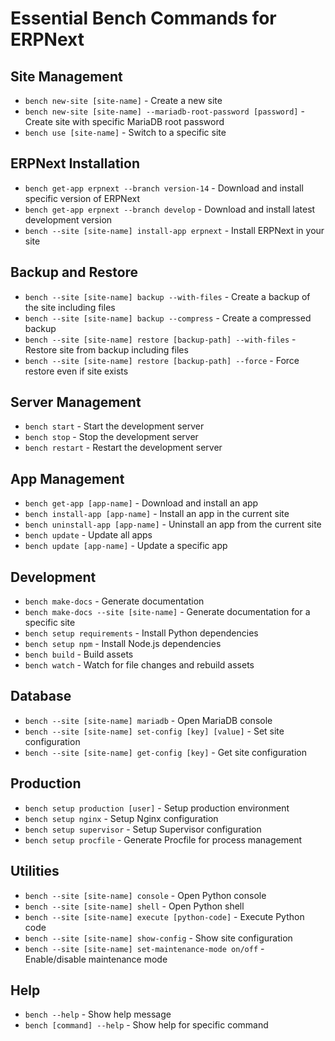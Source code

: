 # Essential Bench Commands for ERPNext

## Site Management

- `bench new-site [site-name]` - Create a new site
- `bench new-site [site-name] --mariadb-root-password [password]` - Create site with specific MariaDB root password
- `bench use [site-name]` - Switch to a specific site

## ERPNext Installation

- `bench get-app erpnext --branch version-14` - Download and install specific version of ERPNext
- `bench get-app erpnext --branch develop` - Download and install latest development version
- `bench --site [site-name] install-app erpnext` - Install ERPNext in your site

## Backup and Restore

- `bench --site [site-name] backup --with-files` - Create a backup of the site including files
- `bench --site [site-name] backup --compress` - Create a compressed backup
- `bench --site [site-name] restore [backup-path] --with-files` - Restore site from backup including files
- `bench --site [site-name] restore [backup-path] --force` - Force restore even if site exists

## Server Management

- `bench start` - Start the development server
- `bench stop` - Stop the development server
- `bench restart` - Restart the development server

## App Management

- `bench get-app [app-name]` - Download and install an app
- `bench install-app [app-name]` - Install an app in the current site
- `bench uninstall-app [app-name]` - Uninstall an app from the current site
- `bench update` - Update all apps
- `bench update [app-name]` - Update a specific app

## Development

- `bench make-docs` - Generate documentation
- `bench make-docs --site [site-name]` - Generate documentation for a specific site
- `bench setup requirements` - Install Python dependencies
- `bench setup npm` - Install Node.js dependencies
- `bench build` - Build assets
- `bench watch` - Watch for file changes and rebuild assets

## Database

- `bench --site [site-name] mariadb` - Open MariaDB console
- `bench --site [site-name] set-config [key] [value]` - Set site configuration
- `bench --site [site-name] get-config [key]` - Get site configuration

## Production

- `bench setup production [user]` - Setup production environment
- `bench setup nginx` - Setup Nginx configuration
- `bench setup supervisor` - Setup Supervisor configuration
- `bench setup procfile` - Generate Procfile for process management

## Utilities

- `bench --site [site-name] console` - Open Python console
- `bench --site [site-name] shell` - Open Python shell
- `bench --site [site-name] execute [python-code]` - Execute Python code
- `bench --site [site-name] show-config` - Show site configuration
- `bench --site [site-name] set-maintenance-mode on/off` - Enable/disable maintenance mode

## Help

- `bench --help` - Show help message
- `bench [command] --help` - Show help for specific command
